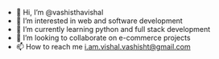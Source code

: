 - 👋 Hi, I’m @vashisthavishal
- 👀 I’m interested in web and software development
- 🌱 I’m currently learning python and full stack development
- 💞️ I’m looking to collaborate on e-commerce projects
- 📫 How to reach me i.am.vishal.vashisht@gmail.com

<!---
vashisthavishal/vashisthavishal is a ✨ special ✨ repository because its `README.md` (this file) appears on your GitHub profile.
You can click the Preview link to take a look at your changes.
--->
